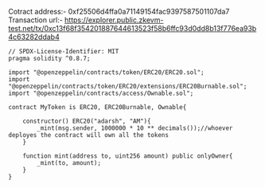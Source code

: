 Cotract address:- 0xf25506d4ffa0a71149154fac9397587501107da7
Transaction url:- https://explorer.public.zkevm-test.net/tx/0xc13f68f354201887644613523f58b6ffc93d0dd8b13f776ea93b4c63282ddab4

```sol
// SPDX-License-Identifier: MIT
pragma solidity ^0.8.7;

import "@openzeppelin/contracts/token/ERC20/ERC20.sol";
import "@openzeppelin/contracts/token/ERC20/extensions/ERC20Burnable.sol";
import "@openzeppelin/contracts/access/Ownable.sol";

contract MyToken is ERC20, ERC20Burnable, Ownable{
    
    constructor() ERC20("adarsh", "AM"){
        _mint(msg.sender, 1000000 * 10 ** decimals());//whoever deployes the contract will own all the tokens 
    }

    function mint(address to, uint256 amount) public onlyOwner{
        _mint(to, amount);
    }
}
```
